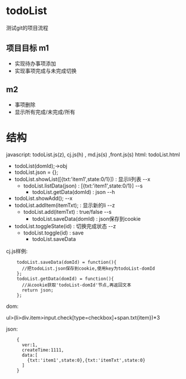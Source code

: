 # todoList
测试git的项目流程

## 项目目标 m1
* 实现待办事项添加
* 实现事项完成与未完成切换

## m2
* 事项删除
* 显示所有完成/未完成/所有

# 结构
javascript: todoList.js(z), cj.js(h) , md.js(s) ,front.js(s)
html: todoList.html

* todoList(domId);->obj
* todoList.json = {};
* todoList.showList([{txt:'item1',state:0/1}]) : 显示li列表  --x
  * todoList.listData(json) : [{txt:'item1',state:0/1}] --s
    * todoList.getData(domId) : json  --h
* todoList.showAdd();  --x
* todoList.addItem(itemTxt); : 显示新的li  --z
  * todoList.add(itemTxt) : true/false --s
    * todoList.saveData(domId) : json保存到cookie
* todoList.toggleState(id) : 切换完成状态 --z
  * todoList.toggle(id)  : save
    * todoList.saveData



cj.js样例:

        todoList.saveData(domId) = function(){
          //把todoList.json保存到cookie,使用key为todoList-domId
        };
        todoList.getData(domId) = function(){
          //从cookie获取'todoList-domId'节点,再返回文本
          return json;
        };

dom:

ul>(li>div.item>input.check[type=checkbox]+span.txt{item})*3

json:

        {
          ver:1,
          createTime:1111,
          data:[
            {txt:'item1',state:0},{txt:'itemTxt',state:0}
          ]
        }
